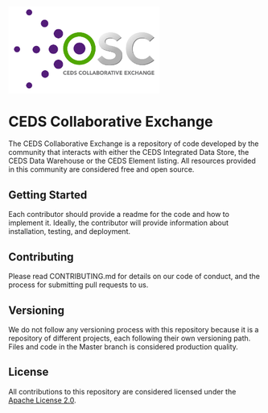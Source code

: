 <img src="https://github.com/CEDStandards/CEDS-Collaborative-Exchange/blob/master/res/CEDS-Collaborative-Exchange-Full.png" width="300" align="middle">

# CEDS Collaborative Exchange

The CEDS Collaborative Exchange is a repository of code developed by the community that interacts with either the CEDS Integrated Data Store, the CEDS Data Warehouse or the CEDS Element listing. All resources provided in this community are considered free and open source. 

## Getting Started
Each contributor should provide a readme for the code and how to implement it. Ideally, the contributor will provide information about installation, testing, and deployment.

## Contributing
Please read CONTRIBUTING.md for details on our code of conduct, and the process for submitting pull requests to us.

## Versioning

We do not follow any versioning process with this repository because it is a repository of different projects, each following their own versioning path.  Files and code in the Master branch is considered production quality.  

## License
All contributions to this repository are considered licensed under the [Apache License 2.0](LICENSE).
